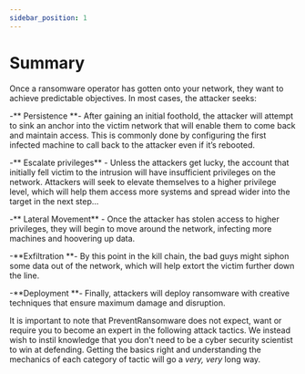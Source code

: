 ```yaml
---
sidebar_position: 1
---
```


# Summary
Once a ransomware operator has gotten onto your network, they want to achieve predictable objectives. In most cases, the attacker seeks:

-** Persistence **- After gaining an initial foothold, the attacker will attempt to sink an anchor into the victim network that will enable them to come back and maintain access. This is commonly done by configuring the first infected machine to call back to the attacker even if it’s rebooted.  

-** Escalate privileges** - Unless the attackers get lucky, the account that initially fell victim to the intrusion will have insufficient privileges on the network. Attackers will seek to elevate themselves to a higher privilege level, which will help them access more systems and spread wider into the target in the next step…  

-** Lateral Movement** - Once the attacker has stolen access to higher privileges, they will begin to move around the network, infecting more machines and hoovering up data.  
  
 -**Exfiltration **- By this point in the kill chain, the bad guys might siphon some data out of the network, which will help extort the victim further down the line.  

-**Deployment **- Finally, attackers will deploy ransomware with creative techniques that ensure maximum damage and disruption.

It is important to note that PreventRansomware does not expect, want or require you to become an expert in the following attack tactics. We instead wish to instil knowledge that you don't need to be a cyber security scientist to win at defending. Getting the basics right and understanding the mechanics of each category of tactic will go a _very, very_ long way. 



  
